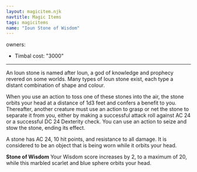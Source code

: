 ```yaml
---
layout: magicitem.njk
navtitle: Magic Items
tags: magicitems
name: "Ioun Stone of Wisdom"
---
```

owners:
  - Timbal
cost: "3000"
---

An Ioun stone is named after Ioun, a god of knowledge and prophecy revered on some worlds. Many types of Ioun stone exist, each type a distant combination of shape and colour.

When you use an action to toss one of these stones into the air, the stone orbits your head at a distance of 1d3 feet and confers a benefit to you. Thereafter, another creature must use an action to grasp or net the stone to separate it from you, either by making a successful attack roll against AC 24 or a successful DC 24 Dexterity check. You can use an action to seize and stow the stone, ending its effect.

A stone has AC 24, 10 hit points, and resistance to all damage. It is considered to be an object that is being worn while it orbits your head.

**Stone of Wisdom** Your Wisdom score increases by 2, to a maximum of 20, while this marbled scarlet and blue sphere orbits your head.